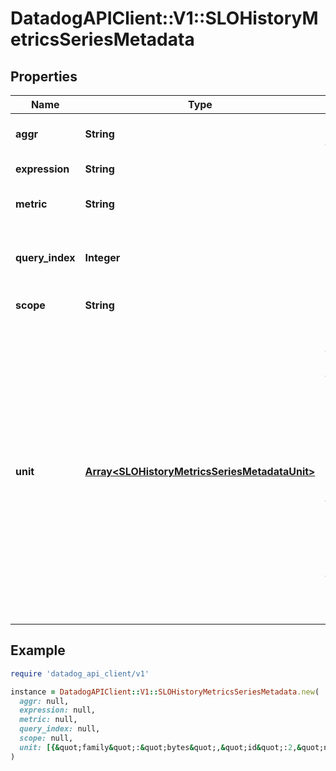 # DatadogAPIClient::V1::SLOHistoryMetricsSeriesMetadata

## Properties

| Name            | Type                                                                                           | Description                                                                                                                                                                                                                                  | Notes      |
| --------------- | ---------------------------------------------------------------------------------------------- | -------------------------------------------------------------------------------------------------------------------------------------------------------------------------------------------------------------------------------------------- | ---------- |
| **aggr**        | **String**                                                                                     | Query aggregator function.                                                                                                                                                                                                                   | [optional] |
| **expression**  | **String**                                                                                     | Query expression.                                                                                                                                                                                                                            | [optional] |
| **metric**      | **String**                                                                                     | Query metric used.                                                                                                                                                                                                                           | [optional] |
| **query_index** | **Integer**                                                                                    | Query index from original combined query.                                                                                                                                                                                                    | [optional] |
| **scope**       | **String**                                                                                     | Query scope.                                                                                                                                                                                                                                 | [optional] |
| **unit**        | [**Array&lt;SLOHistoryMetricsSeriesMetadataUnit&gt;**](SLOHistoryMetricsSeriesMetadataUnit.md) | An array of metric units that contains up to two unit objects. For example, bytes represents one unit object and bytes per second represents two unit objects. If a metric query only has one unit object, the second array element is null. | [optional] |

## Example

```ruby
require 'datadog_api_client/v1'

instance = DatadogAPIClient::V1::SLOHistoryMetricsSeriesMetadata.new(
  aggr: null,
  expression: null,
  metric: null,
  query_index: null,
  scope: null,
  unit: [{&quot;family&quot;:&quot;bytes&quot;,&quot;id&quot;:2,&quot;name&quot;:&quot;byte&quot;,&quot;plural&quot;:&quot;bytes&quot;,&quot;scale_factor&quot;:1.0,&quot;short_name&quot;:&quot;B&quot;},null]
)
```
